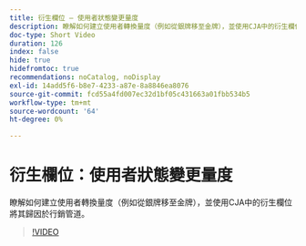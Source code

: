 ```yaml
---
title: 衍生欄位 — 使用者狀態變更量度
description: 瞭解如何建立使用者轉換量度（例如從銀牌移至金牌），並使用CJA中的衍生欄位將其歸因於行銷管道。
doc-type: Short Video
duration: 126
index: false
hide: true
hidefromtoc: true
recommendations: noCatalog, noDisplay
exl-id: 14add5f6-b8e7-4233-a87e-8a8846ea8076
source-git-commit: fcd55a4fd007ec32d1bf05c431663a01fbb534b5
workflow-type: tm+mt
source-wordcount: '64'
ht-degree: 0%

---
```


# 衍生欄位：使用者狀態變更量度

瞭解如何建立使用者轉換量度（例如從銀牌移至金牌），並使用CJA中的衍生欄位將其歸因於行銷管道。

<!-- 85_S103_3442450_125_derived-fields-user-state-change-metrics -->
>[!VIDEO](https://video.tv.adobe.com/v/3458355/?learn=on&enablevpops=true)
